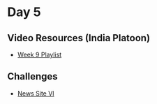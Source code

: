 Day 5
====================
## Video Resources (India Platoon)
* [Week 9 Playlist](https://www.youtube.com/playlist?list=PLu0CiQ7bzwERhlMRLuufP0bnwgWEFGnAi)

Challenges
-----------
* [News Site VI](https://github.com/codeplatoon/news-site-VI)